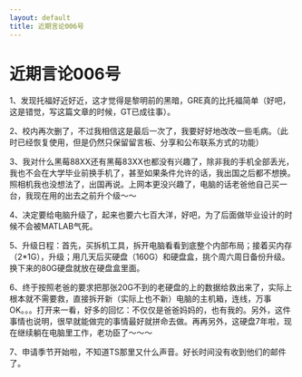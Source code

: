 ```yaml
---
layout: default
title: 近期言论006号
---
```

# 近期言论006号
1、发现托福好近好近，这才觉得是黎明前的黑暗，GRE真的比托福简单（好吧，这是错觉，写这篇文章的时候，GT已成往事）。

2、校内再次删了，不过我相信这是最后一次了，我要好好地改改一些毛病。（此时已经恢复使用，但是仍然只保留留言板、分享和公布联系方式的功能）

3、我对什么黑莓88XX还有黑莓83XX也都没有兴趣了，除非我的手机全部丢光，我也不会在大学毕业前换手机了，甚至如果条件允许的话，我出国之后都不想换。照相机我也没想法了，出国再说。上网本更没兴趣了，电脑的话老爸他自己买一台，我现在用的出去之前升个级～～

4、决定要给电脑升级了，起来也要六七百大洋，好吧，为了后面做毕业设计的时候不会被MATLAB气死。

5、升级日程：首先，买拆机工具，拆开电脑看看到底整个内部布局；接着买内存（2*1G），升级；用几天后买硬盘（160G）和硬盘盒，挑个周六周日备份升级。换下来的80G硬盘就放在硬盘盒里面。

6、终于按照老爸的要求把那张20G不到的老硬盘的上的数据给救出来了，实际上根本就不需要救，直接拆开新（实际上也不新）电脑的主机箱，连线，万事OK。。。打开来一看，好多的回忆：不仅仅是爸爸妈妈的，也有我的。另外，这件事情也说明，很早就能做完的事情最好就拼命去做。再再另外，这硬盘7年啦，现在继续躺在电脑里工作，老功臣了～～～

7、申请季节开始啦，不知道TS那里又什么声音。好长时间没有收到他们的邮件了。
